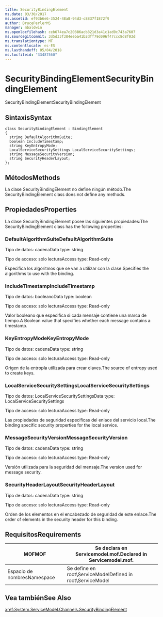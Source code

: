 ```yaml
---
title: SecurityBindingElement
ms.date: 03/30/2017
ms.assetid: ef93b6e6-3524-48a8-94d3-c8837f1872f9
author: BrucePerlerMS
manager: mbaldwin
ms.openlocfilehash: ceb674ea7c20386acb821d3a41c1ad0c743a7607
ms.sourcegitcommit: 3d5d33f384eeba41b2dff79d096f47ccc8d8f03d
ms.translationtype: MT
ms.contentlocale: es-ES
ms.lasthandoff: 05/04/2018
ms.locfileid: "33487560"
---
```

# <a name="securitybindingelement"></a><span data-ttu-id="f0b4c-102">SecurityBindingElement</span><span class="sxs-lookup"><span data-stu-id="f0b4c-102">SecurityBindingElement</span></span>
<span data-ttu-id="f0b4c-103">SecurityBindingElement</span><span class="sxs-lookup"><span data-stu-id="f0b4c-103">SecurityBindingElement</span></span>  
  
## <a name="syntax"></a><span data-ttu-id="f0b4c-104">Sintaxis</span><span class="sxs-lookup"><span data-stu-id="f0b4c-104">Syntax</span></span>  
  
```  
class SecurityBindingElement : BindingElement  
{  
  string DefaultAlgorithmSuite;  
  boolean IncludeTimestamp;  
  string KeyEntropyMode;  
  LocalServiceSecuritySettings LocalServiceSecuritySettings;  
  string MessageSecurityVersion;  
  string SecurityHeaderLayout;  
};  
```  
  
## <a name="methods"></a><span data-ttu-id="f0b4c-105">Métodos</span><span class="sxs-lookup"><span data-stu-id="f0b4c-105">Methods</span></span>  
 <span data-ttu-id="f0b4c-106">La clase SecurityBindingElement no define ningún método.</span><span class="sxs-lookup"><span data-stu-id="f0b4c-106">The SecurityBindingElement class does not define any methods.</span></span>  
  
## <a name="properties"></a><span data-ttu-id="f0b4c-107">Propiedades</span><span class="sxs-lookup"><span data-stu-id="f0b4c-107">Properties</span></span>  
 <span data-ttu-id="f0b4c-108">La clase SecurityBindingElement posee las siguientes propiedades:</span><span class="sxs-lookup"><span data-stu-id="f0b4c-108">The SecurityBindingElement class has the following properties:</span></span>  
  
### <a name="defaultalgorithmsuite"></a><span data-ttu-id="f0b4c-109">DefaultAlgorithmSuite</span><span class="sxs-lookup"><span data-stu-id="f0b4c-109">DefaultAlgorithmSuite</span></span>  
 <span data-ttu-id="f0b4c-110">Tipo de datos: cadena</span><span class="sxs-lookup"><span data-stu-id="f0b4c-110">Data type: string</span></span>  
  
 <span data-ttu-id="f0b4c-111">Tipo de acceso: solo lectura</span><span class="sxs-lookup"><span data-stu-id="f0b4c-111">Access type: Read-only</span></span>  
  
 <span data-ttu-id="f0b4c-112">Especifica los algoritmos que se van a utilizar con la clase.</span><span class="sxs-lookup"><span data-stu-id="f0b4c-112">Specifies the algorithms to use with the binding.</span></span>  
  
### <a name="includetimestamp"></a><span data-ttu-id="f0b4c-113">IncludeTimestamp</span><span class="sxs-lookup"><span data-stu-id="f0b4c-113">IncludeTimestamp</span></span>  
 <span data-ttu-id="f0b4c-114">Tipo de datos: booleano</span><span class="sxs-lookup"><span data-stu-id="f0b4c-114">Data type: boolean</span></span>  
  
 <span data-ttu-id="f0b4c-115">Tipo de acceso: solo lectura</span><span class="sxs-lookup"><span data-stu-id="f0b4c-115">Access type: Read-only</span></span>  
  
 <span data-ttu-id="f0b4c-116">Valor booleano que especifica si cada mensaje contiene una marca de tiempo.</span><span class="sxs-lookup"><span data-stu-id="f0b4c-116">A Boolean value that specifies whether each message contains a timestamp.</span></span>  
  
### <a name="keyentropymode"></a><span data-ttu-id="f0b4c-117">KeyEntropyMode</span><span class="sxs-lookup"><span data-stu-id="f0b4c-117">KeyEntropyMode</span></span>  
 <span data-ttu-id="f0b4c-118">Tipo de datos: cadena</span><span class="sxs-lookup"><span data-stu-id="f0b4c-118">Data type: string</span></span>  
  
 <span data-ttu-id="f0b4c-119">Tipo de acceso: solo lectura</span><span class="sxs-lookup"><span data-stu-id="f0b4c-119">Access type: Read-only</span></span>  
  
 <span data-ttu-id="f0b4c-120">Origen de la entropía utilizada para crear claves.</span><span class="sxs-lookup"><span data-stu-id="f0b4c-120">The source of entropy used to create keys.</span></span>  
  
### <a name="localservicesecuritysettings"></a><span data-ttu-id="f0b4c-121">LocalServiceSecuritySettings</span><span class="sxs-lookup"><span data-stu-id="f0b4c-121">LocalServiceSecuritySettings</span></span>  
 <span data-ttu-id="f0b4c-122">Tipo de datos: LocalServiceSecuritySettings</span><span class="sxs-lookup"><span data-stu-id="f0b4c-122">Data type: LocalServiceSecuritySettings</span></span>  
  
 <span data-ttu-id="f0b4c-123">Tipo de acceso: solo lectura</span><span class="sxs-lookup"><span data-stu-id="f0b4c-123">Access type: Read-only</span></span>  
  
 <span data-ttu-id="f0b4c-124">Las propiedades de seguridad específicas del enlace del servicio local.</span><span class="sxs-lookup"><span data-stu-id="f0b4c-124">The binding specific security properties for the local service.</span></span>  
  
### <a name="messagesecurityversion"></a><span data-ttu-id="f0b4c-125">MessageSecurityVersion</span><span class="sxs-lookup"><span data-stu-id="f0b4c-125">MessageSecurityVersion</span></span>  
 <span data-ttu-id="f0b4c-126">Tipo de datos: cadena</span><span class="sxs-lookup"><span data-stu-id="f0b4c-126">Data type: string</span></span>  
  
 <span data-ttu-id="f0b4c-127">Tipo de acceso: solo lectura</span><span class="sxs-lookup"><span data-stu-id="f0b4c-127">Access type: Read-only</span></span>  
  
 <span data-ttu-id="f0b4c-128">Versión utilizada para la seguridad del mensaje.</span><span class="sxs-lookup"><span data-stu-id="f0b4c-128">The version used for message security.</span></span>  
  
### <a name="securityheaderlayout"></a><span data-ttu-id="f0b4c-129">SecurityHeaderLayout</span><span class="sxs-lookup"><span data-stu-id="f0b4c-129">SecurityHeaderLayout</span></span>  
 <span data-ttu-id="f0b4c-130">Tipo de datos: cadena</span><span class="sxs-lookup"><span data-stu-id="f0b4c-130">Data type: string</span></span>  
  
 <span data-ttu-id="f0b4c-131">Tipo de acceso: solo lectura</span><span class="sxs-lookup"><span data-stu-id="f0b4c-131">Access type: Read-only</span></span>  
  
 <span data-ttu-id="f0b4c-132">Orden de los elementos en el encabezado de seguridad de este enlace.</span><span class="sxs-lookup"><span data-stu-id="f0b4c-132">The order of elements in the security header for this binding.</span></span>  
  
## <a name="requirements"></a><span data-ttu-id="f0b4c-133">Requisitos</span><span class="sxs-lookup"><span data-stu-id="f0b4c-133">Requirements</span></span>  
  
|<span data-ttu-id="f0b4c-134">MOF</span><span class="sxs-lookup"><span data-stu-id="f0b4c-134">MOF</span></span>|<span data-ttu-id="f0b4c-135">Se declara en Servicemodel.mof.</span><span class="sxs-lookup"><span data-stu-id="f0b4c-135">Declared in Servicemodel.mof.</span></span>|  
|---------|-----------------------------------|  
|<span data-ttu-id="f0b4c-136">Espacio de nombres</span><span class="sxs-lookup"><span data-stu-id="f0b4c-136">Namespace</span></span>|<span data-ttu-id="f0b4c-137">Se define en root\ServiceModel</span><span class="sxs-lookup"><span data-stu-id="f0b4c-137">Defined in root\ServiceModel</span></span>|  
  
## <a name="see-also"></a><span data-ttu-id="f0b4c-138">Vea también</span><span class="sxs-lookup"><span data-stu-id="f0b4c-138">See Also</span></span>  
 <xref:System.ServiceModel.Channels.SecurityBindingElement>

